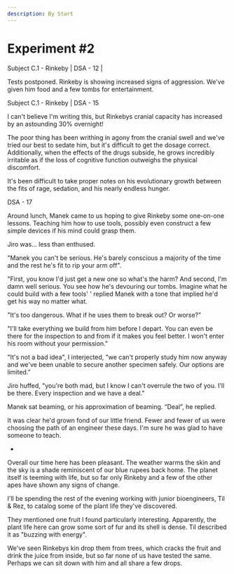 ```yaml
---
description: By Start
---
```


# Experiment #2

Subject C.1 - Rinkeby | DSA - 12 |

Tests postponed. Rinkeby is showing increased signs of aggression. We've given him food and a few tombs for entertainment.

Subject C.1 - Rinkeby | DSA - 15

I can't believe I'm writing this, but Rinkebys cranial capacity has increased by an astounding 30% overnight!

The poor thing has been writhing in agony from the cranial swell and we've tried our best to sedate him, but it's difficult to get the dosage correct. Additionally, when the effects of the drugs subside, he grows incredibly irritable as if the loss of cognitive function outweighs the physical discomfort.

It's been difficult to take proper notes on his evolutionary growth between the fits of rage, sedation, and his nearly endless hunger.

DSA - 17

Around lunch, Manek came to us hoping to give Rinkeby some one-on-one lessons. Teaching him how to use tools, possibly even construct a few simple devices if his mind could grasp them.

Jiro was… less than enthused.

"Manek you can't be serious. He's barely conscious a majority of the time and the rest he's fit to rip your arm off".

"First, you know I'd just get a new one so what's the harm? And second, I'm damn well serious. You see how he's devouring our tombs. Imagine what he could build with a few tools' ' replied Manek with a tone that implied he'd get his way no matter what.

"It's too dangerous. What if he uses them to break out? Or worse?"

"I'll take everything we build from him before I depart. You can even be there for the inspection to and from if it makes you feel better. I won't enter his room without your permission."

"It's not a bad idea", I interjected, "we can't properly study him now anyway and we've been unable to secure another specimen safely. Our options are limited.”

Jiro huffed, "you're both mad, but I know I can't overrule the two of you. I'll be there. Every inspection and we have a deal."

Manek sat beaming, or his approximation of beaming. “Deal”, he replied.

It was clear he'd grown fond of our little friend. Fewer and fewer of us were choosing the path of an engineer these days. I'm sure he was glad to have someone to teach.

*

Overall our time here has been pleasant. The weather warms the skin and the sky is a shade reminiscent of our blue rupees back home. The planet itself is teeming with life, but so far only Rinkeby and a few of the other apes have shown any signs of change.

I'll be spending the rest of the evening working with junior bioengineers, Til & Rez, to catalog some of the plant life they've discovered.

They mentioned one fruit I found particularly interesting. Apparently, the plant life here can grow some sort of fur and its shell is dense. Til described it as "buzzing with energy".

We've seen Rinkebys kin drop them from trees, which cracks the fruit and drink the juice from inside, but so far none of us have tested the same. Perhaps we can sit down with him and all share a few drops.
